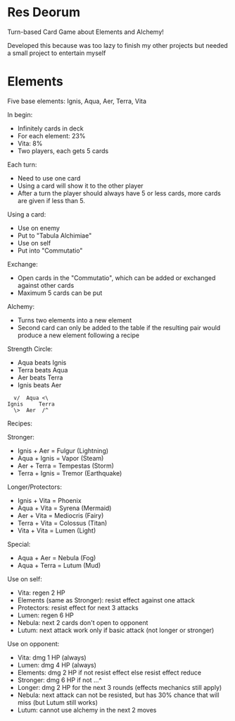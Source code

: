 # Res Deorum

Turn-based Card Game about Elements and Alchemy!

Developed this because was too lazy to finish my other projects
but needed a small project to entertain myself

# Elements

Five base elements: Ignis, Aqua, Aer, Terra, Vita

In begin:
* Infinitely cards in deck
* For each element: 23%
* Vita: 8%
* Two players, each gets 5 cards

Each turn:
* Need to use one card
* Using a card will show it to the other player
* After a turn the player should always have 5 or less cards,
more cards are given if less than 5.

Using a card:
* Use on enemy
* Put to "Tabula Alchimiae"
* Use on self
* Put into "Commutatio"

Exchange:
* Open cards in the "Commutatio", which can be added
or exchanged against other cards
* Maximum 5 cards can be put

Alchemy:
* Turns two elements into a new element
* Second card can only be added to the table if the resulting
pair would produce a new element following a recipe

Strength Circle:
* Aqua beats Ignis
* Terra beats Aqua
* Aer beats Terra
* Ignis beats Aer

```
  v/  Aqua <\
Ignis     Terra
  \>  Aer  /^
```

Recipes:

Stronger:
* Ignis + Aer   = Fulgur    (Lightning)
* Aqua  + Ignis = Vapor     (Steam)
* Aer   + Terra = Tempestas (Storm)
* Terra + Ignis = Tremor    (Earthquake)

Longer/Protectors:
* Ignis + Vita  = Phoenix
* Aqua  + Vita  = Syrena    (Mermaid)
* Aer   + Vita  = Mediocris (Fairy)
* Terra + Vita  = Colossus  (Titan)
* Vita  + Vita  = Lumen     (Light)

Special:
* Aqua  + Aer   = Nebula    (Fog)
* Aqua  + Terra = Lutum     (Mud)

Use on self:
* Vita: regen 2 HP
* Elements (same as Stronger): resist effect against one attack
* Protectors: resist effect for next 3 attacks
* Lumen: regen 6 HP
* Nebula: next 2 cards don't open to opponent
* Lutum: next attack work only if basic attack (not longer or stronger)

Use on opponent:
* Vita: dmg 1 HP (always)
* Lumen: dmg 4 HP (always)
* Elements: dmg 2 HP if not resist effect else resist effect reduce
* Stronger: dmg 6 HP if not ...^
* Longer: dmg 2 HP for the next 3 rounds (effects mechanics still apply)
* Nebula: next attack can not be resisted, but has 30% chance
that will miss (but Lutum still works)
* Lutum: cannot use alchemy in the next 2 moves
